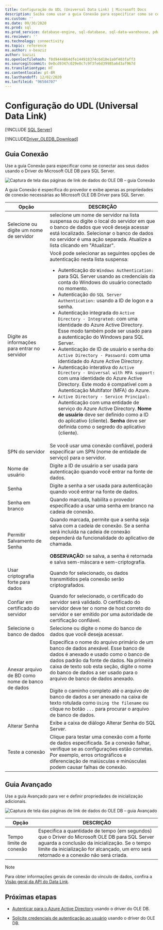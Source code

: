 ```yaml
---
title: Configuração do UDL (Universal Data Link) | Microsoft Docs
description: Saiba como usar a guia Conexão para especificar como se conectar aos seus dados usando o Driver do OLE DB para SQL Server.
ms.custom: ''
ms.date: 09/30/2020
ms.prod: sql
ms.prod_service: database-engine, sql-database, sql-data-warehouse, pdw
ms.reviewer: ''
ms.technology: connectivity
ms.topic: reference
ms.author: v-beaziz
author: bazizi
ms.openlocfilehash: f8d9444864dfe144918374c6d10e1a9f403faff3
ms.sourcegitcommit: 0e0cd9347c029e0c7c9f3fe6d39985a6d3af967d
ms.translationtype: HT
ms.contentlocale: pt-BR
ms.lasthandoff: 12/02/2020
ms.locfileid: "96504707"
---
```

# <a name="universal-data-link-udl-configuration"></a>Configuração do UDL (Universal Data Link)
[!INCLUDE [SQL Server](../../../includes/applies-to-version/sql-asdb-asdbmi-asa-pdw.md)]

[!INCLUDE[Driver_OLEDB_Download](../../../includes/driver_oledb_download.md)]

## <a name="connection-tab"></a>Guia Conexão
Use a guia Conexão para especificar como se conectar aos seus dados usando o Driver do Microsoft OLE DB para SQL Server.

![Captura de tela das páginas de link de dados do OLE DB – guia Conexão](../media/data-link-pages-connection-tab.png)

A guia Conexão é específica do provedor e exibe apenas as propriedades de conexão necessárias ao Microsoft OLE DB Driver para SQL Server.

|Opção|DESCRIÇÃO|
|---   |---        |
|Selecione ou digite um nome de servidor|selecione um nome de servidor na lista suspensa ou digite o local do servidor em que o banco de dados que você deseja acessar está localizado. Selecionar o banco de dados no servidor é uma ação separada. Atualize a lista clicando em "Atualizar".
|Digite as informações para entrar no servidor|Você pode selecionar as seguintes opções de autenticação nesta lista suspensa: <ul><li>Autenticação do `Windows Authentication:` para SQL Server usando as credenciais da conta do Windows do usuário conectado no momento.</li><li>Autenticação do `SQL Server Authentication:` usando a ID de logon e a senha.</li><li>Autenticação integrada do `Active Directory - Integrated:` com uma identidade do Azure Active Directory. Esse modo também pode ser usado para a autenticação do Windows para SQL Server.</li><li>Autenticação de ID de usuário e senha do `Active Directory - Password:` com uma identidade do Azure Active Directory.</li><li>Autenticação interativa do `Active Directory - Universal with MFA support:` com uma identidade do Azure Active Directory. Este modo é compatível com a Autenticação Multifator (MFA) do Azure.</li><li>`Active Directory - Service Principal:` Autenticação com uma entidade de serviço do Azure Active Directory. **Nome de usuário** deve ser definido como a ID do aplicativo (cliente). **Senha** deve ser definida como o segredo do aplicativo (cliente).</li></ul>|
|SPN do servidor|Se você usar uma conexão confiável, poderá especificar um SPN (nome de entidade de serviço) para o servidor.|
|Nome de usuário|Digite a ID de usuário a ser usada para autenticação quando você entrar na fonte de dados.|
|Senha|Digite a senha a ser usada para autenticação quando você entrar na fonte de dados.|
|Senha em branco|Quando marcada, habilita o provedor especificado a usar uma senha em branco na cadeia de conexão.|
|Permitir Salvamento de Senha|Quando marcada, permite que a senha seja salva com a cadeia de conexão. Se a senha será incluída na cadeia de conexão dependerá da funcionalidade do aplicativo de chamada. <br/><br/>**OBSERVAÇÃO:** se salva, a senha é retornada e salva sem-máscara e sem-criptografia.|
|Usar criptografia forte para dados|Quando for selecionado, os dados transmitidos pela conexão serão criptografados.|
|Confiar em certificado do servidor|Quando for selecionado, o certificado do servidor será validado. O certificado do servidor deve ter o nome de host correto do servidor e ser emitido por uma autoridade de certificação confiável.|
|Selecione o banco de dados|Selecione ou digite o nome do banco de dados que você deseja acessar.|
|Anexar arquivo de BD como nome de banco de dados|Especifica o nome do arquivo primário de um banco de dados anexável. Esse banco de dados é anexado e usado como o banco de dados padrão da fonte de dados. Na primeira caixa de texto sob esta seção, digite o nome do banco de dados a ser usado para o arquivo de banco de dados anexado.<br/><br/>Digite o caminho completo até o arquivo de banco de dados a ser anexado na caixa de texto rotulada como `Using the filename` ou clique no botão `...` para procurar o arquivo de banco de dados.|
|Alterar Senha|Exibe a caixa de diálogo Alterar Senha do SQL Server. |
|Teste a conexão|Clique para testar uma conexão com a fonte de dados especificada. Se a conexão falhar, verifique se as configurações estão corretas. Por exemplo, erros ortográficos e diferenciação de maiúsculas e minúsculas podem causar falhas de conexão.|

## <a name="advanced-tab"></a>Guia Avançado
Use a guia Avançado para ver e definir propriedades de inicialização adicionais.

![Captura de tela das páginas de link de dados do OLE DB – guia Avançado](../media/data-link-pages-advanced-tab.png)

|Opção|DESCRIÇÃO|
|---   |---        |
| Tempo limite de conexão | Especifica a quantidade de tempo (em segundos) que o Driver do Microsoft OLE DB para SQL Server aguarda a conclusão da inicialização. Se o tempo limite da inicialização for alcançado, um erro será retornado e a conexão não será criada.|


> [!NOTE]  
>  Para obter informações gerais de conexão do vínculo de dados, confira a [Visão geral da API do Data Link](/previous-versions/windows/desktop/ms718102(v=vs.85)).

## <a name="next-steps"></a>Próximas etapas
- [Autenticar para o Azure Active Directory](../features/using-azure-active-directory.md) usando o driver do OLE DB.

- [Solicite credenciais de autenticação ao usuário](../help-topics/sql-server-login-dialog.md) usando o driver do OLE DB.